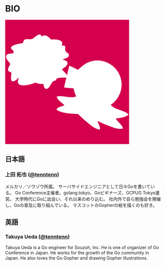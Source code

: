 # BIO

<img src="./logo.png" width="400px">

## 日本語

### 上田 拓也 ([@tenntenn](https://twitter.com))

メルカリ／ソウゾウ所属。
サーバサイドエンジニアとして日々Goを書いている。
Go Conference主催者。golang.tokyo、Goビギナーズ、GCPUG Tokyo運営。
大学時代にGoに出会い、それ以来のめり込む。
社内外で自ら勉強会を開催し、Goの普及に取り組んでいる。
マスコットのGopherの絵を描くのも好き。

## 英語

### Takuya Ueda ([@tenntenn](https://twitter.com))

Takuya Ueda is a Go engineer for Souzoh, Inc.
He is one of organizer of Go Conference in Japan.
He works for the growth of the Go community in Japan.
He also loves the Go Gopher and drawing Gopher illustrations.
